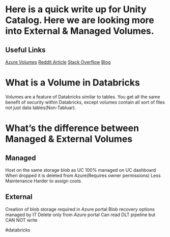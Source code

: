 
# Here is a quick write up for Unity Catalog.  Here we are looking more into External & Managed Volumes. 


## Useful Links
[Azure Volumes](https://learn.microsoft.com/en-us/azure/databricks/sql/language-manual/sql-ref-volumes)
[Reddit Article](https://www.reddit.com/r/databricks/comments/16tninv/managed_vs_external_tables/)
[Stack Overflow](https://stackoverflow.com/questions/78652707/databricks-managed-tables-vs-external-**tables**)
[Blog](https://medium.com/@tsiciliani/experimenting-with-databricks-volumes-5666cecb166)


# What is a Volume in Databricks

Volumes are a feature of Databricks similar to tables.  You get all the same benefit of security within Databricks, except volumes contain all sort of files not just data tables(Non-Tabluar). 


# What’s the difference between Managed & External Volumes


## Managed 
Host on the same storage blob as UC
100% managed on UC dashboard
When dropped it is deleted from Azure(Requires owner permissions)
Less Maintenance 
Harder to assign costs


## External 
Creation of blob storage required in Azure portal
Blob recovery options managed by IT
Delete only from Azure portal
Can read DLT pipeline but CAN NOT write

#databricks 




